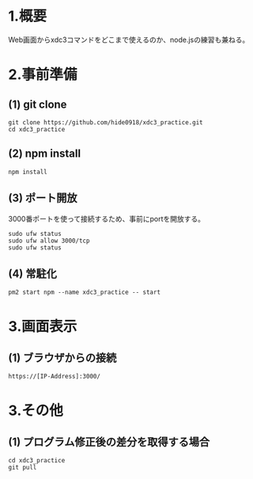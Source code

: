 # 1.概要
Web画面からxdc3コマンドをどこまで使えるのか、node.jsの練習も兼ねる。

# 2.事前準備
## (1) git clone
```
git clone https://github.com/hide0918/xdc3_practice.git
cd xdc3_practice
```
## (2) npm install
```
npm install
```
## (3) ポート開放
3000番ポートを使って接続するため、事前にportを開放する。
```
sudo ufw status
sudo ufw allow 3000/tcp
sudo ufw status
```
## (4) 常駐化
```
pm2 start npm --name xdc3_practice -- start
```

# 3.画面表示
## (1) ブラウザからの接続
```
https://[IP-Address]:3000/
```

# 3.その他
## (1) プログラム修正後の差分を取得する場合
```
cd xdc3_practice
git pull
```
